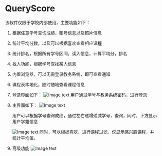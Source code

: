 QueryScore
==========
该软件仅限于学校内部使用，主要功能如下：
1. 根据任意学号查询成绩，账号信息以及照片信息
2. 统计平均分数，以及可以根据喜欢查看相应课程
3. 统计排名，根据所有学号区间，读入信息，计算平均分，排名
4. 找人功能，根据学号查找某人信息
5. 内置浏览器，可以无需登录教务系统，即可查看通知
6. 课程表本地化，随时随地查看课程信息


1. 登录界面如下：
   ![Image text](http://raw.github.com/spch2008/QueryScore/master/readme/login.jpg)
   用户通过学号与教务系统密码，进行登录


2. 主界面如下：
   ![Image text](http://raw.github.com/spch2008/QueryScore/master/readme/main.jpg)
   
   用户可以根据学号查询成绩，通过左右递增递减学号，查询，同时，下方显示用户学籍信息

   ![Image text](http://raw.github.com/spch2008/QueryScore/master/readme/main.jpg)
   同时，可以根据喜欢，进行课程过滤，仅显示感兴趣课程，并统计平均值。   


3. 高级功能 
   ![Image text](https://raw.github.com/spch2008/QueryScore/master/readme/main.jpg)
   

